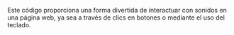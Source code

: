 Este código proporciona una forma divertida de interactuar con sonidos en una página web, ya sea a través de clics en botones o mediante el uso del teclado.
